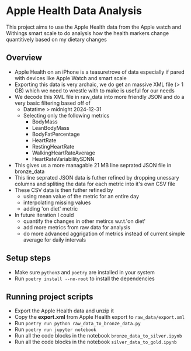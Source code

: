 # Apple Health Data Analysis

This project aims to use the Apple Health data from the Apple watch and Withings smart scale to do analysis how the health markers change quantitively based on my dietary changes

## Overview
* Apple Health on an iPhone is a teasuretrove of data especially if pared with devices like Apple Watch and smart scale
* Exporting this data is very archaic, we do get an massive XML file (> 1 GB) which we need to wrestle with to make is useful for our needs
* We decode this XML file in raw_data into more friendly JSON and do a very basic filtering based off of
    * Datatime > midnight 2024-12-31
    * Selecting only the following metrics
        * BodyMass
        * LeanBodyMass
        * BodyFatPercentage
        * HeartRate
        * RestingHeartRate
        * WalkingHeartRateAverage
        * HeartRateVariabilitySDNN
* This gives us a more managable 21 MB line seprated JSON file in bronze_data
* This line seprated JSON data is futher refined by dropping unessary columns and spliting the data for each metric into it's own CSV file
* These CSV data is then futher refined by
    * using mean value of the metric for an entire day
    * interpolating missing values
    * adding 'on diet' metric
* In future iteration I could
    * quantify the changes in other metircs w.r.t.'on diet'
    * add more metrics from raw data for analysis
    * do more advanced aggrigation of metrics instead of current simple average for daily intervals

## Setup steps
* Make sure `python3` and `poetry` are installed in your system
* Run `poetry install --no-root` to install the dependencies

## Running project scripts
* Export the Apple Health data and unzip it
* Copy the **export.xml** from Apple Health export to `raw_data/export.xml`
* Run `poetry run python raw_data_to_bronze_data.py`
* Run `poetry run jupyter notebook`
* Run all the code blocks in the notebook `bronze_data_to_silver.ipynb`
* Run all the code blocks in the notebook `silver_data_to_gold.ipynb`
